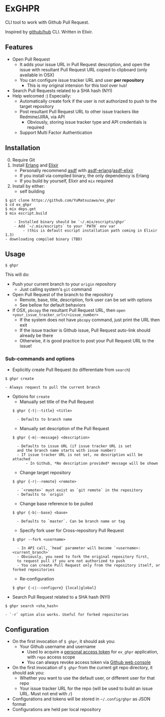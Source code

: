 # ExGHPR

CLI tool to work with Github Pull Request.

Inspired by [github/hub](https://github.com/github/hub) CLI. Written in Elixir.

## Features

- Open Pull Request
    - It adds your issue URL in Pull Request description,
    and open the issue with resultant Pull Request URL copied to clipboard (only available in OSX)
    - You can configure issue tracker URL and user **per repository**
        - This is my original intension for this tool over `hub`!
- Search Pull Requests related to a SHA hash (NYI)
- Help welcomed :) Especially:
    - Automatically create fork if the user is not authorized to push to the target repository
    - Post resultant Pull Request URL to other issue trackers like Redmine/JIRA, via API
        - Obviously, storing issue tracker type and API credentials is required
    - Support Multi Factor Authentication

## Installation

0. Require Git
1. Install [Erlang](http://erlang.org/) and [Elixir](http://elixir-lang.org/)
    - Personally recommend [asdf](https://github.com/asdf-vm/asdf) with
    [asdf-erlang](https://github.com/asdf-vm/asdf-erlang)/[asdf-elixir](https://github.com/asdf-vm/asdf-elixir)
    - If you install via compiled binary, the only dependency is Erlang
    - If you build by yourself, Elixir and `mix` required
2. Install by either:
    - self building
```
$ git clone https://github.com/YuMatsuzawa/ex_ghpr
$ cd ex_ghpr
$ mix deps.get
$ mix escript.build
```
        - Installed binary should be `~/.mix/escripts/ghpr`
        - Add `~/.mix/escripts` to your `PATH` env var
            - (this is default escript installation path coming in Elixir 1.3)
    - downloading compiled binary (TBD)

## Usage

    $ ghpr

This will do:

- Push your current branch to your `origin` repository
    - Just calling system's `git` command
- Open Pull Request of the branch to the repository
    - Remote, base, title, description, fork user can be set with options
    - See bellow for default behaviors
- If OSX, `pbcopy` the resultant Pull Request URL, then `open <your_issue_tracker_url>/<issue_number>`
    - If the system does not have `pbcopy` command, just print the URL then exit
    - If the issue tracker is Github issue, Pull Request auto-link should already be there
    - Otherwise, it is good practice to post your Pull Request URL to the issue!

### Sub-commands and options

- Explicitly create Pull Request (to differentiate from `search`)
```
$ ghpr create
```
    - Always request to pull the current branch
- Options for `create`
    - Manually set title of the Pull Request
    ```
    $ ghpr {-t|--title} <title>
    ```
        - Defaults to branch name
    - Manually set description of the Pull Request
    ```
    $ ghpr {-m|--message} <description>
    ```
        - Defaults to issue URL (if issue tracker URL is set
        and the branch name starts with issue number)
        - If issue tracker URL is not set, no description will be attached
            - In Github, *No description provided* message will be shown
    - Change target repository
    ```
    $ ghpr {-r|--remote} <remote>
    ```
        - `<remote>` must exist as `git remote` in the repository
        - Defaults to `origin`
    - Change base reference to be pulled
    ```
    $ ghpr {-b|--base} <base>
    ```
        - Defaults to `master`. Can be branch name or tag
    - Specify fork user for Cross-repository Pull Request
    ```
    $ ghpr --fork <username>
    ```
        - In API call, `head` parameter will become `<username>:<current_branch>`
        - Obviously, you need to fork the original repository first,
        to request pull if you are not authorized to push
        - You can create Pull Request only from the repository itself, or forked repositories
    - Re-configuration
    ```
    $ ghpr {-c|--configure} {local|global}
    ```
- Search Pull Request related to a SHA hash (NYI)
```
$ ghpr search <sha_hash>
```
    - `-r` option also works. Useful for forked repositories


## Configuration

- On the first invocation of `$ ghpr`, it should ask you:
    - Your Github username and username
        - Used to acquire a [personal access token](https://github.com/blog/1509-personal-api-tokens)
        for `ex_ghpr` application, with `repo` access scope
        - You can always revoke access token via [Github web console](https://github.com/settings/tokens)
- On the first invocation of `$ ghpr` from the current git repo directory, it should ask you:
    - Whether you want to use the default user, or different user for that repo
    - Your issue tracker URL for the repo
    (will be used to build an issue URL. Must not end with `/`)
- Configurations and tokens will be stored in `~/.config/ghpr` as JSON format
- Configurations are held per local repository
